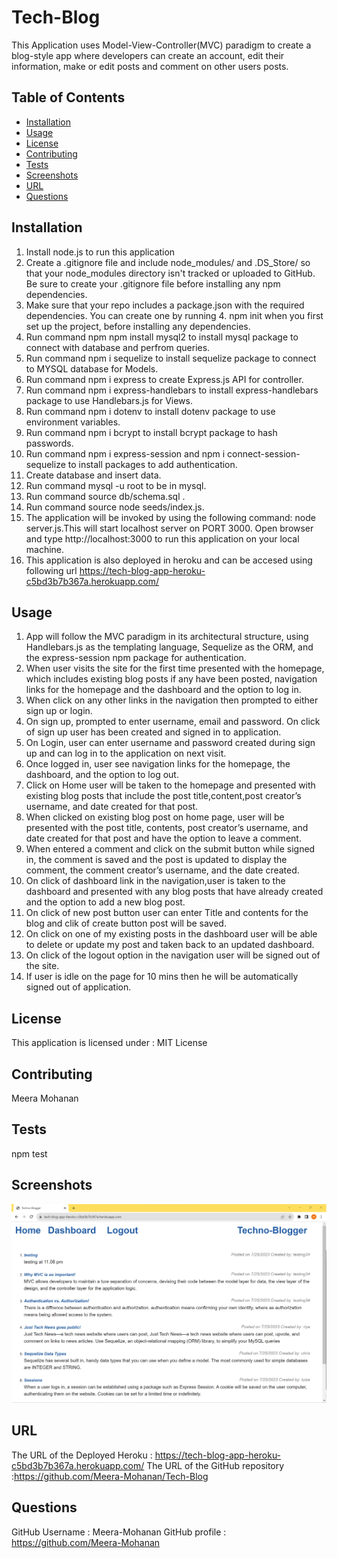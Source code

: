 # Tech-Blog
This Application uses Model-View-Controller(MVC) paradigm to create a blog-style app where developers can create an account, edit their information, make or edit posts and comment on other users posts.

  ## Table of Contents
  * [Installation](#installation)
  * [Usage](#usage)
  * [License](#license)
  * [Contributing](#contributing)
  * [Tests](#tests)
  * [Screenshots](#screenshots)
  * [URL](#url)
  * [Questions](#questions)
  
  ## Installation
1. Install node.js to run this application
2. Create a .gitignore file and include node_modules/ and .DS_Store/ so that your node_modules directory isn't     tracked or uploaded to GitHub. Be sure to create your .gitignore file before installing any npm dependencies.
3. Make sure that your repo includes a package.json with the required dependencies. You can create one by running 4. npm init when you first set up the project, before installing any dependencies.
5. Run command npm npm install mysql2 to install mysql package to connect with database and perfrom queries.
6. Run command npm i sequelize to install sequelize package to connect to MYSQL database for Models.
7. Run command npm i express to create Express.js API for controller.
8. Run command npm i express-handlebars to install express-handlebars package to use Handlebars.js for Views.
9. Run command npm i dotenv to install dotenv package to use environment variables.
10. Run command npm i bcrypt to install bcrypt package to hash passwords.
11. Run command npm i express-session and npm i connect-session-sequelize to install packages to add authentication.
12. Create database and insert data.
13. Run command mysql -u root to be in mysql.
14. Run command source db/schema.sql .
15. Run command source node seeds/index.js.
16. The application will be invoked by using the following command: node server.js.This will start localhost server on PORT 3000.
Open browser and type http://localhost:3000 to run this application on your local machine.
17. This application is also deployed in heroku and can be accesed using following url https://tech-blog-app-heroku-c5bd3b7b367a.herokuapp.com/

## Usage
1. App will follow the MVC paradigm in its architectural structure, using Handlebars.js as the templating language, Sequelize as the ORM, and the express-session npm package for authentication.
2. When user visits the site for the first time presented with the homepage, which includes existing blog posts if any have been posted, navigation links for the homepage and the dashboard and the option to log in.
3. When click on any other links in the navigation then prompted to either sign up or login.
4. On sign up, prompted to enter username, email and password. On click of sign up user has been created and signed in to application.
5. On Login, user can enter username and password created during sign up and can log in to the application on next visit.
6. Once logged in, user see navigation links for the homepage, the dashboard, and the option to log out.
7. Click on Home user will be taken to the homepage and presented with existing blog posts that include the post title,content,post creator’s username, and date created for that post.
8. When clicked on existing blog post on home page, user will be presented with the post title, contents, post creator’s username, and date created for that post and have the option to leave a comment.
9. When entered a comment and click on the submit button while signed in, the comment is saved and the post is updated to display the comment, the comment creator’s username, and the date created.
10. On click of dashboard link in the navigation,user is taken to the dashboard and presented with any blog posts that have already created and the option to add a new blog post.
11. On click of new post button user can enter Title and contents for the blog and clik of create button post will be saved.
12. On click on one of my existing posts in the dashboard user will be able to delete or update my post and taken back to an updated dashboard.
13. On click of the logout option in the navigation user will be signed out of the site.
14. If user is idle on the page for 10 mins then he will be automatically signed out of application.

  ## License

  This application is licensed under : MIT License

  ## Contributing
  Meera Mohanan

  ## Tests
  npm test

  ## Screenshots
  ![Alt text](image.png)

  ## URL
  The URL of the Deployed Heroku : https://tech-blog-app-heroku-c5bd3b7b367a.herokuapp.com/
  The URL of the GitHub repository :https://github.com/Meera-Mohanan/Tech-Blog
  ## Questions
  GitHub Username : Meera-Mohanan
  GitHub profile : https://github.com/Meera-Mohanan
